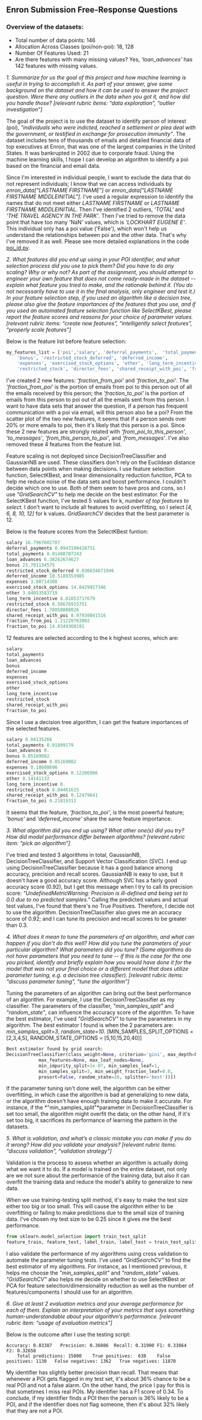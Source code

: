 ## Enron Submission Free-Response Questions

### Overview of the datasets:
* Total number of data points: 146
* Allocation Across Classes (poi/non-poi): 18, 128
* Number Of Features Used: 21
* Are there features with many missing values? Yes, *'loan_advances'* has 142 features with missing values.

*1\. Summarize for us the goal of this project and how machine learning is useful in trying to accomplish it. As part of your answer, give some background on the dataset and how it can be used to answer the project question. Were there any outliers in the data when you got it, and how did you handle those?  [relevant rubric items: “data exploration”, “outlier investigation”]*

The goal of the project is to use the dataset to identify person of interest (poi), *"individuals who were indicted, reached a settlement or plea deal with the government, or testified in exchange for prosecution immunity"*. The dataset includes tens of thousands of emails and detailed financial data of top executives at Enron, that was one of the largest companies in the United States. It was bankrupted in 2002 due to corporate fraud. Using the machine learning skills, I hope I can develop an algorithm to identify a poi based on the financial and email data. 

Since I'm interested in individual people, I want to exclude the data that do not represent individuals; I know that we can access individuals by *enron_data["LASTNAME FIRSTNAME"]* or  *enron_data["LASTNAME FIRSTNAME MIDDLEINITIAL"]*. I've used a regular expression to identify the names that do not meet either *LASTNAME FIRSTNAME* or *LASTNAME FIRSTNAME MIDDLEINITIAL*. Then I've identified 2 outliers, *'TOTAL'* and *'THE TRAVEL AGENCY IN THE PARK'*. Then I've tried to remove the data point that have too many 'NaN' values, which is *'LOCKHART EUGENE E'*. This individual only has a poi value ('False'), which won't help us understand the relationships between poi and the other data. That's why I've removed it as well. Please see more detailed explanations in the code [poi_id.py](poi_id.py).

*2\. What features did you end up using in your POI identifier, and what selection process did you use to pick them? Did you have to do any scaling? Why or why not? As part of the assignment, you should attempt to engineer your own feature that does not come ready-made in the dataset -- explain what feature you tried to make, and the rationale behind it. (You do not necessarily have to use it in the final analysis, only engineer and test it.) In your feature selection step, if you used an algorithm like a decision tree, please also give the feature importances of the features that you use, and if you used an automated feature selection function like SelectKBest, please report the feature scores and reasons for your choice of parameter values.  [relevant rubric items: “create new features”, “intelligently select features”, “properly scale features”]*

Below is the feature list before feature selection:

```python
my_features_list = ['poi','salary', 'deferral_payments',  'total_payments', 'loan_advances', 
	'bonus', 'restricted_stock_deferred', 'deferred_income', 
	'expenses', 'exercised_stock_options', 'other', 'long_term_incentive', 
	'restricted_stock', 'director_fees', 'shared_receipt_with_poi', 'fraction_from_poi', 'fraction_to_poi']
```

I've created 2 new features: *'fraction_from_poi'* and *'fraction_to_poi'*. The *'fraction_from_poi'* is the portion of emails from poi to this person out of all the emails received by this person; the *'fraction_to_poi'* is the portion of emails from this person to poi out of all the emails sent from this person. I want to have data sets that answer the question, if a person has frequent communication with a poi via email, will this person also be a poi? From the scatter plot of the two new features, it seems that if a person sends over 20% or more emails to poi, then it's likely that this person is a poi. Since these 2 new features are strongly related with *'from_poi_to_this_person'*, *'to_messages'*, *'from_this_person_to_poi'*, and *'from_messages'*. I've also removed these 4 features from the feature list. 

Feature scaling is not deployed since DecisionTreeClassifier and GaussianNB are used. These classifiers don't rely on the Euclidean distance between data points when making decisions. I use feature selection function, SelectKBest, and linear dimensionality reduction function, PCA to help me reduce noise of the data sets and boost performance. I couldn't decide which one to use. Both of them seem to have pros and cons, so I use *"GridSearchCV"* to help me decide on the best estimator. For the SelectKBest function, I've tested 5 values for k, *number of top features to select*. I don't want to include all features to avoid overfitting, so I select *[4, 6, 8, 10, 12]* for k values. *GridSearchCV* decides that the best parameter is 12. 

Below is the feature scores from the SelectKBest funtion:

```python
salary 16.7967602787
deferral_payments 0.0943198428751
total_payments 8.01408707243
loan_advances 6.38262674627
bonus 23.701134575
restricted_stock_deferred 0.836634671946
deferred_income 10.5189353985
expenses 3.80714308
exercised_stock_options 14.8429927346
other 3.84053583719
long_term_incentive 8.81853717679
restricted_stock 8.56676915751
director_fees 1.78058808026
shared_receipt_with_poi 8.97930041516
fraction_from_poi 1.21220763002
fraction_to_poi 14.8349360191
```
12 features are selected according to the k highest scores, which are:

```python
salary
total_payments
loan_advances
bonus
deferred_income
expenses
exercised_stock_options
other
long_term_incentive
restricted_stock
shared_receipt_with_poi
fraction_to_poi
```

Since I use a decision tree algorithm, I can get the feature importances of the selected features.

```python
salary 0.04135266
total_payments 0.01809179
loan_advances 0.
bonus 0.05169082
deferred_income 0.05169082
expenses 0.18608696
exercised_stock_options 0.12206986
other 0.14141132
long_term_incentive 0.
restricted_stock 0.04461625
shared_receipt_with_poi 0.12479641
fraction_to_poi 0.21819311
```

It seems that the feature, *'fraction_to_poi'*, is the most powerful feature; *'bonus'* and *'deferred_income'* share the same feature importance. 

*3\. What algorithm did you end up using? What other one(s) did you try? How did model performance differ between algorithms?  [relevant rubric item: “pick an algorithm”]*

I've tried and tested 3 algorithms in total, GaussianNB, DecisionTreeClassifier, and Support Vector Classification (SVC). I end up using DecisionTreeClassifier because it has a good balance among accuracy, precision and recall scores. GaussianNB is easy to use, but it doesn't have a good accuracy score. Although SVC has a fairly good accuracy score (0.92), but I get this message when I try to call its precision score: *"UndefinedMetricWarning: Precision is ill-defined and being set to 0.0 due to no predicted samples."* Calling the predicted values and actual test values, I've found that there's no True Positives. Therefore, I decide not to use the algorithm. DecisionTreeClassifier also gives me an accuracy score of 0.92; and I can tune its precision and recall scores to be greater than 0.3. 

*4\. What does it mean to tune the parameters of an algorithm, and what can happen if you don’t do this well?  How did you tune the parameters of your particular algorithm? What parameters did you tune? (Some algorithms do not have parameters that you need to tune -- if this is the case for the one you picked, identify and briefly explain how you would have done it for the model that was not your final choice or a different model that does utilize parameter tuning, e.g. a decision tree classifier).  [relevant rubric items: “discuss parameter tuning”, “tune the algorithm”]*

Tuning the parameters of an algorithm can bring out the best performance of an algorithm. For example, I use the DecisionTreeClassifier as my classifier. The parameters of the classifier, *"min_samples_split"* and *"random_state"*, can influence the accuracy score of the algorithm. To have the best estimator, I've used *"GridSearchCV"* to tune the parameters in my algorithm. The best estimator I found is when the 2 parameters are: *min_samples_split=3*, *random_state=10*. [MIN_SAMPLES_SPLIT_OPTIONS = [2,3,4,5], RANDOM_STATE_OPTIONS = [5,10,15,20,40]]

```python
Best estimator found by grid search:
DecisionTreeClassifier(class_weight=None, criterion='gini', max_depth=None,
            max_features=None, max_leaf_nodes=None,
            min_impurity_split=1e-07, min_samples_leaf=1,
            min_samples_split=3, min_weight_fraction_leaf=0.0,
            presort=False, random_state=10, splitter='best'))])
```
If the parameter tuning isn't done well, the algorithm can be either overfitting, in which case the algorithm is bad at generalizing to new data, or the algorithm doesn't have enough training data to make it accurate. For instance, if the *"min_samples_split"*parameter in DecisionTreeClassifier is set too small, the algorithm might overfit the data; on the other hand, if it's set too big, it sacrifices its performance of learning the pattern in the datasets. 

*5\. What is validation, and what’s a classic mistake you can make if you do it wrong? How did you validate your analysis?  [relevant rubric items: “discuss validation”, “validation strategy”]*

Validation is the process to assess whether an algorithm is actually doing what we want it to do. If a model is trained on the entire dataset, not only are we not sure about the performance of the training data, but also it can overfit the training data and reduce the model's ability to generalize to new data. 

When we use training-testing split method, it's easy to make the test size either too big or too small. This will cause the algorithm either to be overfitting or failing to make predictions due to the small size of training data. I've chosen my test size to be 0.25 since it gives me the best performance.

```python
from sklearn.model_selection import train_test_split
feature_train, feature_test, label_train, label_test = train_test_split(features, labels, test_size=0.25, random_state=42)
```

I also validate the performance of my algorithms using cross validation to automate the parameter tuning tests. I've used *"GridSearchCV"* to find the best estimator of my algorithms. For instance, as I mentioned previous, it helps me choose the *"min_samples_split"* and *"random_state"* values. *"GridSearchCV"* also helps me decide on whether to use SelectKBest or PCA for feature selection/dimensionality reduction as well as the number of features/components I should use for an algorithm. 

*6\. Give at least 2 evaluation metrics and your average performance for each of them.  Explain an interpretation of your metrics that says something human-understandable about your algorithm’s performance. [relevant rubric item: “usage of evaluation metrics”]*

Below is the outcome after I use the testing script:

```text
Accuracy: 0.83387	Precision: 0.36086	Recall: 0.31900	F1: 0.33864	F2: 0.32658
	Total predictions: 15000	True positives:  638	False positives: 1130	False negatives: 1362	True negatives: 11870
```

My identifier has slightly better precision than recall. That means that whenever a POI gets flagged in my test set, it's about 36% chance to be a real POI and not a false alarm. On the other hand, the price I pay for this is that sometimes I miss real POIs. My identifier has a F1 score of 0.34. To conclude, if my identifier finds a POI then the person is 36% likely to be a POI, and if the identifier does not flag someone, then it's about 32% likely that they are not a POI. 
